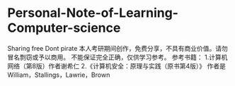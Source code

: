 # Personal-Note-of-Learning-Computer-science
Sharing free Dont pirate
本人考研期间创作，免费分享，不具有商业价值。请勿冒名剽窃或予以商用。
不能保证完全正确，仅供学习参考。
参考书籍：
  1.计算机网络（第8版）作者谢希仁
  2.《计算机安全：原理与实践（原书第4版）》 作者是William，Stallings，Lawrie，Brown
